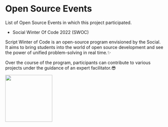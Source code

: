 # Open Source Events

List of Open Source Events in which this project participated.

- Social Winter Of Code 2022 (SWOC)

Script Winter of Code is an open-source program envisioned by the Social. It aims to bring students into the world of open source development and see the power of unified problem-solving in real time.✨

Over the course of the program, participants can contribute to various projects under the guidance of an expert facilitator.😎

<a href="https://github.com/prathimacode-hub"><img src="https://github.com/prathimacode-hub/prathimacode-hub/blob/main/Open%20Source%20Programs/Social%20Winter%20Of%20Code%202022/Social-Winter-Of-Code-Logo.png" width=150px height=150px /></a>

